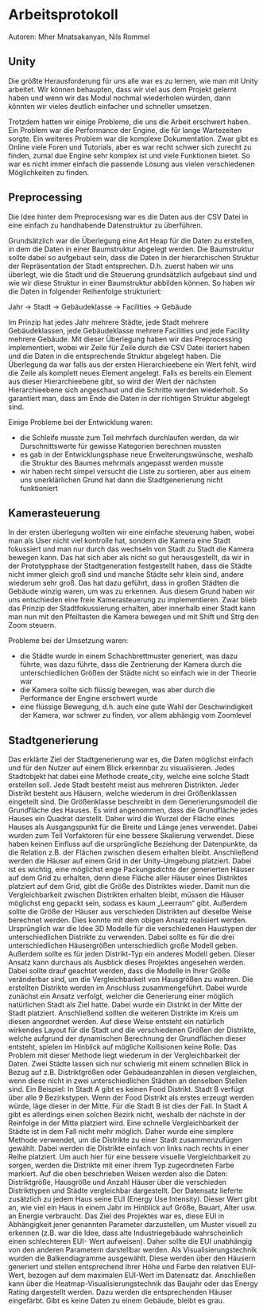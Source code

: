 # Arbeitsprotokoll

Autoren: Mher Mnatsakanyan, Nils Rommel

## Unity

Die größte Herausforderung für uns alle war es zu lernen, wie man mit Unity arbeitet. Wir können behaupten, dass wir viel aus dem Projekt gelernt haben und wenn wir das Modul nochmal wiederholen würden, dann könnten wir vieles deutlich einfacher und schneller umsetzen.

Trotzdem hatten wir einige Probleme, die uns die Arbeit erschwert haben. Ein Problem war die Performance der Engine, die für lange Wartezeiten sorgte. Ein weiteres Problem war die komplexe Dokumentation. Zwar gibt es Online viele Foren und Tutorials, aber es war recht schwer sich zurecht zu finden, zumal due Engine sehr komplex ist und viele Funktionen bietet. So war es nicht immer einfach die passende Lösung aus vielen verschiedenen Möglichkeiten zu finden.

## Preprocessing

Die Idee hinter dem Preprocesisng war es die Daten aus der CSV Datei in eine einfach zu handhabende Datenstruktur zu überführen.

Grundsätzlich war die Überlegung eine Art Heap für die Daten zu erstellen, in dem die Daten in einer Baumstruktur abgelegt werden. Die Baumstruktur sollte dabei so aufgebaut sein, dass die Daten in der hierarchischen Struktur der Repräsentation der Stadt entsprechen. D.h. zuerst haben wir uns überlegt, wie die Stadt und die Steuerung grundsätzlich aufgebaut sind und wie wir diese Struktur in einer Baumstruktur abbilden können. So haben wir die Daten in folgender Reihenfolge strukturiert:

Jahr -> Stadt -> Gebäudeklasse -> Facilities -> Gebäude

Im Prinzip hat jedes Jahr mehrere Städte, jede Stadt mehrere Gebäudeklassen, jede Gebäudeklasse mehrere Facilities und jede Facility mehrere Gebäude.
Mit dieser Überlegung haben wir das Preprocessing implementiert, wobei wir Zeile für Zeile durch die CSV Datei iteriert haben und die Daten in die entsprechende Struktur abgelegt haben. Die Überlegung da war falls aus der ersten Hierarchieebene ein Wert fehlt, wird die Zeile als komplett neues Element angelegt. Falls es bereits ein Element aus dieser Hierarchieebene gibt, so wird der Wert der nächsten Hierarchieebene sich angeschaut und die Schritte werden wiederholt. So garantiert man, dass am Ende die Daten in der richtigen Struktur abgelegt sind.

Einige Probleme bei der Entwicklung waren:

- die Schleife musste zum Teil mehrfach durchlaufen werden, da wir Durschnittswerte für gewisse Kategorien berechnen mussten
- es gab in der Entwicklungsphase neue Erweiterungswünsche, weshalb die Struktur des Baumes mehrmals angepasst werden musste
- wir haben recht simpel versucht die Liste zu sortieren, aber aus einem uns unerklärlichen Grund hat dann die Stadtgenerierung nicht funktioniert

## Kamerasteuerung

In der ersten überlegung wollten wir eine einfache steuerung haben, wobei man als User nicht viel kontrolle hat, sondern die Kamera eine Stadt fokussiert und man nur durch das wechseln von Stadt zu Stadt die Kamera bewegen kann. Das hat sich aber als nicht so gut herausgestellt, da wir in der Prototypphase der Stadtgeneration festgestellt haben, dass die Städte nicht immer gleich groß sind und manche Städte sehr klein sind, andere wiederum sehr groß. Das hat dazu geführt, dass in großen Städten die Gebäude winzig waren, um was zu erkennen. Aus diesem Grund haben wir uns entschieden eine freie Kamerasteuerung zu implementieren. Zwar blieb das Prinzip der Stadtfokussierung erhalten, aber innerhalb einer Stadt kann man nun mit den Pfeiltasten die Kamera bewegen und mit Shift und Strg den Zoom steuern.

Probleme bei der Umsetzung waren:

- die Städte wurde in einem Schachbrettmuster generiert, was dazu führte, was dazu führte, dass die Zentrierung der Kamera durch die unterschiedlichen Größen der Städte nicht so einfach wie in der Theorie war
- die Kamera sollte sich flüssig bewegen, was aber durch die Performance der Engine erschwert wurde
- eine flüssige Bewegung, d.h. auch eine gute Wahl der Geschwindigkeit der Kamera, war schwer zu finden, vor allem abhängig vom Zoomlevel


## Stadtgenerierung
Das erklärte Ziel der Stadtgenerierung war es, die Daten möglichst einfach und für den Nutzer auf einem Blick erkennbar zu visualisieren. 	Jedes Stadtobjekt hat dabei eine Methode create_city, welche eine solche Stadt erstellen soll. Jede Stadt besteht meist aus mehreren Distrikten. Jeder Distrikt besteht aus Häusern, welche wiederum in drei Größenklassen eingeteilt sind. Die Größenklasse beschreibt in dem Generierungsmodell die Grundfläche des Hauses. Es wird angenommen, dass die Grundfläche jedes Hauses ein Quadrat darstellt. Daher wird die Wurzel der Fläche eines Hauses als Ausgangspunkt für die Breite und Länge jenes verwendet. Dabei wurden zum Teil Vorfaktoren für eine bessere Skalierung verwendet. Diese haben keinen Einfluss auf die ursprüngliche Beziehung der Datenpunkte, da die Relation z.B. der Flächen zwischen diesem erhalten bleibt. Anschließend werden die Häuser auf einem Grid in der Unity-Umgebung platziert. Dabei ist es wichtig, eine möglichst enge Packungsdichte der generierten Häuser auf dem Grid zu erhalten, denn diese Fläche aller Häuser eines Distriktes platziert auf dem Grid, gibt die Größe des Distriktes wieder. Damit nun die Vergleichbarkeit zwischen Distrikten erhalten bleibt, müssen die Häuser möglichst eng gepackt sein, sodass es kaum „Leerraum“ gibt. Außerdem sollte die Größe der Häuser aus verschieden Distrikten auf dieselbe Weise berechnet werden. Dies konnte mit dem obigen Ansatz realisiert werden. Ursprünglich war die Idee 3D Modelle für die verschiedenen Haustypen der unterschiedlichen Distrikte zu verwenden. Dabei sollte es für die drei unterschiedlichen Häusergrößen unterschiedlich große Modell geben. Außerdem sollte es für jeden Distrikt-Typ ein anderes Modell geben. Dieser Ansatz kann durchaus als Ausblick dieses Projektes angesehen werden. Dabei sollte drauf geachtet werden, dass die Modelle in Ihrer Größe veränderbar sind, um die Vergleichbarkeit von Hausgrößen zu wahren. 
Die erstellten Distrikte werden im Anschluss zusammengeführt. Dabei wurde zunächst ein Ansatz verfolgt, welcher die Generierung einer möglich natürlichen Stadt als Ziel hatte. Dabei wurde ein Distrikt in der Mitte der Stadt platziert. Anschließend sollten die weiteren Distrikte im Kreis um diesen angeordnet werden. Auf diese Weise entsteht ein natürlich wirkendes Layout für die Stadt und die verschiedenen Größen der Distrikte, welche aufgrund der dynamischen Berechnung der Grundflächen dieser entsteht, spielen im Hinblick auf mögliche Kollisionen keine Rolle. Das Problem mit dieser Methode liegt wiederum in der Vergleichbarkeit der Daten. Zwei Städte lassen sich nur schwierig mit einem schnellen Blick in Bezug auf z.B. Distriktgrößen oder Gebäudeanzahlen in diesen vergleichen, wenn diese nicht in zwei unterschiedlichen Städten an denselben Stellen sind. Ein Beispiel: In Stadt A gibt es keinen Food Distrikt. Stadt B verfügt über alle 9 Bezirkstypen. Wenn der Food Distrikt als erstes erzeugt werden würde, läge dieser in der Mitte. Für die Stadt B ist dies der Fall. In Stadt A gibt es allerdings einen solchen Bezirk nicht, weshalb der nächste in der Reinfolge in der Mitte platziert wird. Eine schnelle Vergleichbarkeit der Städte ist in dem Fall nicht mehr möglich. Daher wurde eine simplere Methode verwendet, um die Distrikte zu einer Stadt zusammenzufügen gewählt. Dabei werden die Distrikte einfach von links nach rechts in einer Reihe platziert. Um auch hier für eine bessere visuelle Vergleichbarkeit zu sorgen, werden die Distrikte mit einer ihrem Typ zugeordneten Farbe markiert.
Auf die oben beschrieben Weisen werden also die Daten: Distriktgröße, Hausgröße und Anzahl Häuser über die verschieden Distrikttypen und Städte vergleichbar dargestellt. Der Datensatz lieferte zusätzlich zu jedem Haus seine EUI (Energy Use Intensity). Dieser Wert gibt an, wie viel ein Haus in einem Jahr im Hinblick auf Größe, Bauart, Alter usw. an Energie verbraucht. Das Ziel des Projektes war es, diese EUI in Abhängigkeit jener genannten Parameter darzustellen, um Muster visuell zu erkennen (z.B. war die Idee, dass alte Industriegebäude wahrscheinlich einen schlechteren EUI- Wert aufweisen). Daher sollte die EUI unabhängig von den anderen Parametern darstellbar werden. Als Visualisierungstechnik wurden die Balkendiagramme ausgewählt. Diese werden über den Häusern generiert und stellen entsprechend Ihrer Höhe und Farbe den relativen EUI-Wert, bezogen auf dem maximalen EUI-Wert im Datensatz dar. Anschließen kann über die Heatmap-Visualisierungstechnik das Baujahr oder das Energy Rating dargestellt werden. Dazu werden die entsprechenden Häuser eingefärbt. Gibt es keine Daten zu einem Gebäude, bleibt es grau.
